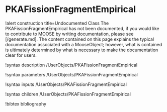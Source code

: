 <!-- MOOSE Documentation Stub: Remove this when content is added. -->

# PKAFissionFragmentEmpirical

!alert construction title=Undocumented Class
The PKAFissionFragmentEmpirical has not been documented, if you would like to contribute to MOOSE by
writing documentation, please see [/generate.md]. The content contained on this page explains
the typical documentation associated with a MooseObject; however, what is contained is ultimately
determined by what is necessary to make the documentation clear for users.

!syntax description /UserObjects/PKAFissionFragmentEmpirical

!syntax parameters /UserObjects/PKAFissionFragmentEmpirical

!syntax inputs /UserObjects/PKAFissionFragmentEmpirical

!syntax children /UserObjects/PKAFissionFragmentEmpirical

!bibtex bibliography
